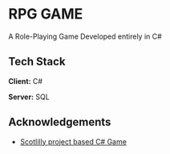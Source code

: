 # RPG GAME

A Role-Playing Game Developed entirely in C#

## Tech Stack

**Client:** C#

**Server:** SQL

## Acknowledgements

- [Scotlilly project based C# Game](https://scottlilly.com/learn-c-by-building-a-simple-rpg-index/)
